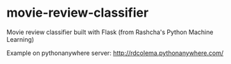 # movie-review-classifier
Movie review classifier built with Flask (from Rashcha's Python Machine Learning)

Example on pythonanywhere server: http://rdcolema.pythonanywhere.com/
